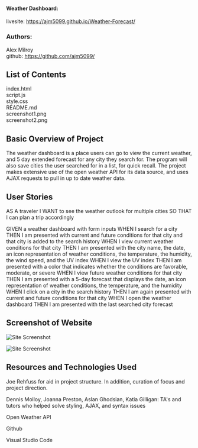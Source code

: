 #### Weather Dashboard:
livesite: https://ajm5099.github.io/Weather-Forecast/  

### Authors: 
Alex Milroy  
github: https://github.com/ajm5099/

## List of Contents

index.html  
script.js  
style.css  
README.md  
screenshot1.png  
screenshot2.png 


## Basic Overview of Project
The weather dashboard is a place users can go to view the current weather, and 5 day extended forecast for any city they search for. The program will also save cities the user searched for in a list, for quick recall. The project makes extensive use of the open weather API for its data source, and uses AJAX requests to pull in up to date weather data.


## User Stories
AS A traveler
I WANT to see the weather outlook for multiple cities
SO THAT I can plan a trip accordingly

GIVEN a weather dashboard with form inputs
WHEN I search for a city
THEN I am presented with current and future conditions for that city and that city is added to the search history
WHEN I view current weather conditions for that city
THEN I am presented with the city name, the date, an icon representation of weather conditions, the temperature, the humidity, the wind speed, and the UV index
WHEN I view the UV index
THEN I am presented with a color that indicates whether the conditions are favorable, moderate, or severe
WHEN I view future weather conditions for that city
THEN I am presented with a 5-day forecast that displays the date, an icon representation of weather conditions, the temperature, and the humidity
WHEN I click on a city in the search history
THEN I am again presented with current and future conditions for that city
WHEN I open the weather dashboard
THEN I am presented with the last searched city forecast


## Screenshot of Website

![Site Screenshot](images/full-application.png)

![Site Screenshot](images/weather-area.png)


## Resources and Technologies Used

Joe Rehfuss for aid in project structure. In addition, curation of focus and project direction.

Dennis Molloy, Joanna Preston, Aslan Ghodsian, Katia Gilligan: TA's and tutors who helped solve styling, AJAX, and syntax issues
  
Open Weather API

Github

Visual Studio Code
 
